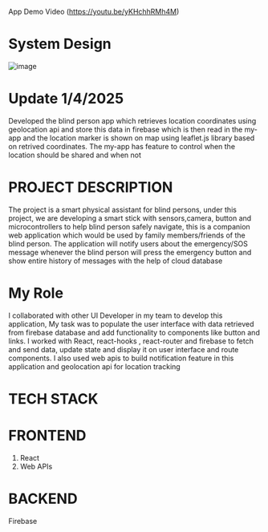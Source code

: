 
App Demo Video
(https://youtu.be/yKHchhRMh4M)

# System Design
![image](https://github.com/user-attachments/assets/c0003ba7-a727-4da0-b138-4ba80fd3fcdd)

# Update 1/4/2025
Developed the blind person app which retrieves location coordinates using geolocation api and store this data in firebase which is then read in the my-app and the location marker is shown on map using leaflet.js library based on retrived coordinates. The my-app has feature to control when the location should be shared and when not

# PROJECT DESCRIPTION
The project is a smart physical assistant for blind persons, under this project, we are developing a smart stick with sensors,camera, button and microcontrollers to help blind person safely navigate, this is a companion web
application which would be used by family members/friends of the blind person. 
The application will notify users about the emergency/SOS message whenever the blind person will press the emergency button and show entire history of messages with the help of cloud database

# My Role
I collaborated with other UI Developer in my team to develop this application, My task was to populate the user interface with data retrieved from firebase database and add functionality to components like button 
and links. I worked with React, react-hooks , react-router and firebase to fetch and send data, update state and display it on user interface and route components. I also used web apis to build notification feature in this application and geolocation api for location tracking

# TECH STACK

# FRONTEND
1. React
2. Web APIs

# BACKEND
Firebase
